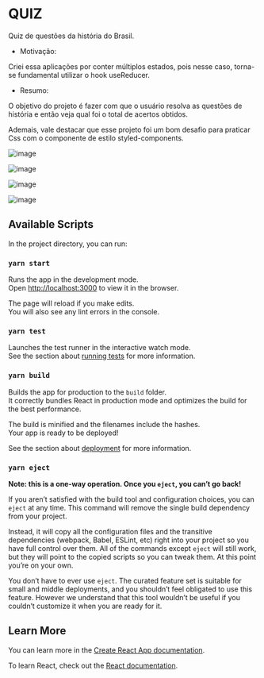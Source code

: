 # QUIZ
Quiz de questões da história do Brasil.

- Motivação:

Criei essa aplicações por conter múltiplos estados, pois nesse caso, torna-se fundamental utilizar o hook useReducer.

- Resumo:

O objetivo do projeto é fazer com que o usuário resolva as questões de história e então veja qual foi o total de acertos obtidos.

Ademais, vale destacar que esse projeto foi um bom desafio para praticar Css com o componente de estilo styled-components.

![image](https://user-images.githubusercontent.com/104912054/202705626-ab309717-dd87-4165-8643-9c3d38fdeee5.png)

![image](https://user-images.githubusercontent.com/104912054/202705649-18cc9ee1-faa8-48f2-90ff-b77f19e156a8.png)

![image](https://user-images.githubusercontent.com/104912054/202705679-ef8fb480-8bdd-4e17-92fd-00507b7573c9.png)

![image](https://user-images.githubusercontent.com/104912054/202705733-8c84631f-c105-46c7-8f06-0a020df3899c.png)


## Available Scripts

In the project directory, you can run:

### `yarn start`

Runs the app in the development mode.\
Open [http://localhost:3000](http://localhost:3000) to view it in the browser.

The page will reload if you make edits.\
You will also see any lint errors in the console.

### `yarn test`

Launches the test runner in the interactive watch mode.\
See the section about [running tests](https://facebook.github.io/create-react-app/docs/running-tests) for more information.

### `yarn build`

Builds the app for production to the `build` folder.\
It correctly bundles React in production mode and optimizes the build for the best performance.

The build is minified and the filenames include the hashes.\
Your app is ready to be deployed!

See the section about [deployment](https://facebook.github.io/create-react-app/docs/deployment) for more information.

### `yarn eject`

**Note: this is a one-way operation. Once you `eject`, you can’t go back!**

If you aren’t satisfied with the build tool and configuration choices, you can `eject` at any time. This command will remove the single build dependency from your project.

Instead, it will copy all the configuration files and the transitive dependencies (webpack, Babel, ESLint, etc) right into your project so you have full control over them. All of the commands except `eject` will still work, but they will point to the copied scripts so you can tweak them. At this point you’re on your own.

You don’t have to ever use `eject`. The curated feature set is suitable for small and middle deployments, and you shouldn’t feel obligated to use this feature. However we understand that this tool wouldn’t be useful if you couldn’t customize it when you are ready for it.

## Learn More

You can learn more in the [Create React App documentation](https://facebook.github.io/create-react-app/docs/getting-started).

To learn React, check out the [React documentation](https://reactjs.org/).
